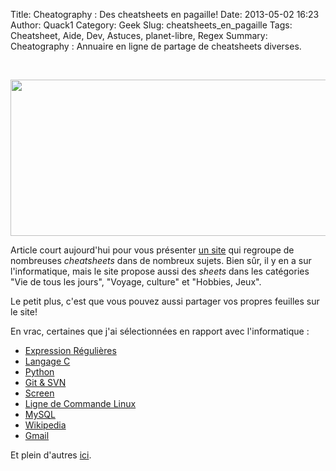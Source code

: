 Title: Cheatography : Des cheatsheets en pagaille!
Date: 2013-05-02 16:23
Author: Quack1
Category: Geek
Slug: cheatsheets_en_pagaille
Tags: Cheatsheet, Aide, Dev, Astuces, planet-libre, Regex
Summary: Cheatography : Annuaire en ligne de partage de cheatsheets diverses.

&nbsp;
<div align=center><img src="static/upload/cheatography.png" width="600" height="250" align=center /></div>

Article court aujourd'hui pour vous présenter [un site](http://www.cheatography.com/ "Cheatography") qui regroupe de nombreuses _cheatsheets_ dans de nombreux sujets. Bien sûr, il y en a sur l'informatique, mais le site propose aussi des _sheets_ dans les catégories "Vie de tous les jours", "Voyage, culture" et "Hobbies, Jeux".

Le petit plus, c'est que vous pouvez aussi partager vos propres feuilles sur le site!

En vrac, certaines que j'ai sélectionnées en rapport avec l'informatique : 

- [Expression Régulières](http://www.cheatography.com/davechild/cheat-sheets/regular-expressions/ "Cheatography - Regex")
- [Langage C](http://www.cheatography.com/pmg/cheat-sheets/c/ "Cheatography - Langage C")
- [Python](http://www.cheatography.com/davechild/cheat-sheets/python/ "Cheatography - Python")
- [Git & SVN](http://www.cheatography.com/ezk/cheat-sheets/git-svn-for-beginners/ "Cheatography - Git & SVN")
- [Screen](http://www.cheatography.com/gissehel/cheat-sheets/screen/ "Cheatography - Screen")
- [Ligne de Commande Linux](http://www.cheatography.com/davechild/cheat-sheets/linux-command-line/ "Cheatography - Linux")
- [MySQL](http://www.cheatography.com/davechild/cheat-sheets/mysql/ "Cheatography - MySQL")
- [Wikipedia](http://www.cheatography.com/davechild/cheat-sheets/wikipedia/ "Cheatography - Wikipedia")
- [Gmail](http://www.cheatography.com/fredv/cheat-sheets/gmail-cheat-sheet/ "Cheatography - GMail")

Et plein d'autres [ici](http://www.cheatography.com/office-business-and-technology/ "Cheatography - Informatique").
